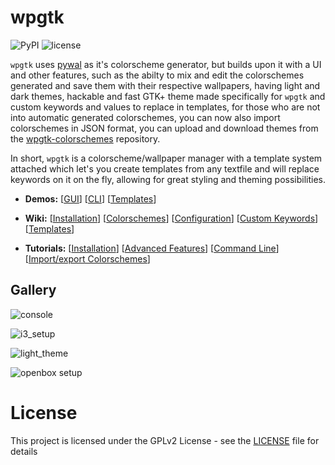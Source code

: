 
# wpgtk

![PyPI](https://img.shields.io/pypi/v/wpgtk.svg?style=flat-square)
![license](https://img.shields.io/badge/license-GPLv2-green.svg?style=flat-square)


`wpgtk` uses [pywal](https://github.com/dylanaraps/pywal) as it's colorscheme generator, but builds upon it with a UI and other features, such as the abilty to mix and edit the colorschemes generated and save them with their respective wallpapers, having light and dark themes, hackable and fast GTK+ theme made specifically for `wpgtk` and custom keywords and values to replace in templates, for those who are not into automatic generated colorschemes, you can now also import colorschemes
in JSON format, you can upload and download themes from the [wpgtk-colorschemes](https://github.com/deviantfero/wpgtk-colorschemes) repository.

In short, `wpgtk` is a colorscheme/wallpaper manager with a template system attached which let's you create templates from any textfile and will replace keywords on it on the fly, allowing for great styling and theming possibilities.

- **Demos:**
[[GUI](https://gfycat.com/RigidAnxiousElk)]
[[CLI](https://gfycat.com/NeighboringSarcasticEquine)]
[[Templates](https://gfycat.com/VacantHeavyAmericansaddlebred)]

- **Wiki:**
[[Installation](https://github.com/deviantfero/wpgtk/wiki/Installation)]
[[Colorschemes](https://github.com/deviantfero/wpgtk/wiki/Colorschemes)]
[[Configuration](https://github.com/deviantfero/wpgtk/wiki/Configuration)]
[[Custom Keywords](https://github.com/deviantfero/wpgtk/wiki/Custom-Keywords)]
[[Templates](https://github.com/deviantfero/wpgtk/wiki/Templates)]

- **Tutorials:**
[[Installation](https://www.youtube.com/watch?v=jmY5NEPI4RM)]
[[Advanced Features](https://www.youtube.com/watch?v=QXpMMP8fT0o)]
[[Command Line](https://www.youtube.com/watch?v=yjNipQZpOUc)]
[[Import/export Colorschemes](https://www.youtube.com/watch?v=P3D0jtG6G2s)]



## Gallery
![console](https://i.imgur.com/UvVonun.gif)

![i3_setup](https://i.imgur.com/ybqWBO6.png)

![light_theme](https://i.imgur.com/Pc2zRej.png)

![openbox setup](http://i.imgur.com/2cquXzm.png)

# License

This project is licensed under the GPLv2 License - see the [LICENSE](LICENSE) file for details
